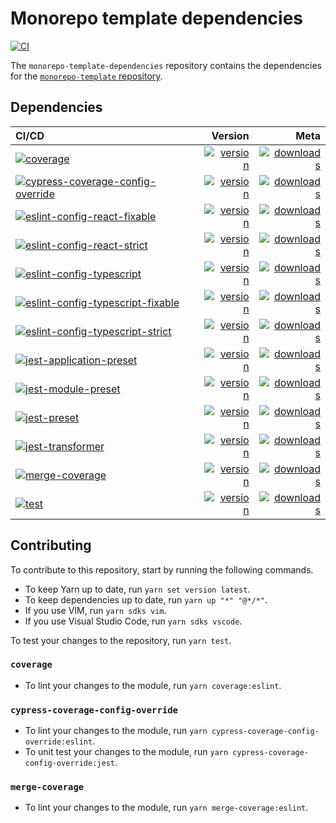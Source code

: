 # Monorepo template dependencies

[![CI](https://github.com/CharlesStover/monorepo-template-dependencies/actions/workflows/index.yml/badge.svg?branch=main&event=push)](https://github.com/CharlesStover/monorepo-template-dependencies/actions/workflows/index.yml)

The `monorepo-template-dependencies` repository contains the dependencies for
the
[`monorepo-template` repository](https://github.com/CharlesStover/monorepo-template/).

## Dependencies

| CI/CD | Version | Meta |
| :---- | ------: | ---: |
| [![coverage](https://github.com/CharlesStover/monorepo-template-dependencies/actions/workflows/coverage.yml/badge.svg?branch=main&event=push)](https://github.com/CharlesStover/monorepo-template-dependencies/actions/workflows/coverage.yml) | [![version](https://img.shields.io/npm/v/@monorepo-template/coverage.svg)](https://www.npmjs.com/package/@monorepo-template/coverage) | [![downloads](https://img.shields.io/npm/dt/@monorepo-template/coverage.svg)](https://www.npmjs.com/package/@monorepo-template/coverage) |
| [![cypress-coverage-config-override](https://github.com/CharlesStover/monorepo-template-dependencies/actions/workflows/cypress-coverage-config-override.yml/badge.svg?branch=main&event=push)](https://github.com/CharlesStover/monorepo-template-dependencies/actions/workflows/cypress-coverage-config-override.yml) | [![version](https://img.shields.io/npm/v/@monorepo-template/cypress-coverage-config-override.svg)](https://www.npmjs.com/package/@monorepo-template/coverage) | [![downloads](https://img.shields.io/npm/dt/@monorepo-template/cypress-coverage-config-override.svg)](https://www.npmjs.com/package/@monorepo-template/cypress-coverage-config-override) |
| [![eslint-config-react-fixable](https://github.com/CharlesStover/monorepo-template-dependencies/actions/workflows/eslint-config-react-fixable.yml/badge.svg?branch=main&event=push)](https://github.com/CharlesStover/monorepo-template-dependencies/actions/workflows/eslint-config-react-fixable.yml) | [![version](https://img.shields.io/npm/v/@monorepo-template/eslint-config-react-fixable.svg)](https://www.npmjs.com/package/@monorepo-template/eslint-config-typescript-fixable) | [![downloads](https://img.shields.io/npm/dt/@monorepo-template/eslint-config-react-fixable.svg)](https://www.npmjs.com/package/@monorepo-template/eslint-config-react-fixable) |
| [![eslint-config-react-strict](https://github.com/CharlesStover/monorepo-template-dependencies/actions/workflows/eslint-config-react-strict.yml/badge.svg?branch=main&event=push)](https://github.com/CharlesStover/monorepo-template-dependencies/actions/workflows/eslint-config-react-strict.yml) | [![version](https://img.shields.io/npm/v/@monorepo-template/eslint-config-react-strict.svg)](https://www.npmjs.com/package/@monorepo-template/eslint-config-react-strict) | [![downloads](https://img.shields.io/npm/dt/@monorepo-template/eslint-config-react-strict.svg)](https://www.npmjs.com/package/@monorepo-template/eslint-config-react-strict) |
| [![eslint-config-typescript](https://github.com/CharlesStover/monorepo-template-dependencies/actions/workflows/eslint-config-typescript.yml/badge.svg?branch=main&event=push)](https://github.com/CharlesStover/monorepo-template-dependencies/actions/workflows/eslint-config-typescript.yml) | [![version](https://img.shields.io/npm/v/@monorepo-template/eslint-config-typescript.svg)](https://www.npmjs.com/package/@monorepo-template/eslint-config-typescript) | [![downloads](https://img.shields.io/npm/dt/@monorepo-template/eslint-config-typescript.svg)](https://www.npmjs.com/package/@monorepo-template/eslint-config-typescript) |
| [![eslint-config-typescript-fixable](https://github.com/CharlesStover/monorepo-template-dependencies/actions/workflows/eslint-config-typescript-fixable.yml/badge.svg?branch=main&event=push)](https://github.com/CharlesStover/monorepo-template-dependencies/actions/workflows/eslint-config-typescript-fixable.yml) | [![version](https://img.shields.io/npm/v/@monorepo-template/eslint-config-typescript-fixable.svg)](https://www.npmjs.com/package/@monorepo-template/eslint-config-typescript-fixable) | [![downloads](https://img.shields.io/npm/dt/@monorepo-template/eslint-config-typescript-fixable.svg)](https://www.npmjs.com/package/@monorepo-template/eslint-config-typescript-fixable) |
| [![eslint-config-typescript-strict](https://github.com/CharlesStover/monorepo-template-dependencies/actions/workflows/eslint-config-typescript-strict.yml/badge.svg?branch=main&event=push)](https://github.com/CharlesStover/monorepo-template-dependencies/actions/workflows/eslint-config-typescript-strict.yml) | [![version](https://img.shields.io/npm/v/@monorepo-template/eslint-config-typescript-strict.svg)](https://www.npmjs.com/package/@monorepo-template/eslint-config-typescript-strict) | [![downloads](https://img.shields.io/npm/dt/@monorepo-template/eslint-config-typescript-strict.svg)](https://www.npmjs.com/package/@monorepo-template/eslint-config-typescript-strict) |
| [![jest-application-preset](https://github.com/CharlesStover/monorepo-template-dependencies/actions/workflows/jest-application-preset.yml/badge.svg?branch=main&event=push)](https://github.com/CharlesStover/monorepo-template-dependencies/actions/workflows/jest-application-preset.yml) | [![version](https://img.shields.io/npm/v/@monorepo-template/jest-application-preset.svg)](https://www.npmjs.com/package/@monorepo-template/jest-application-preset) | [![downloads](https://img.shields.io/npm/dt/@monorepo-template/jest-application-preset.svg)](https://www.npmjs.com/package/@monorepo-template/jest-application-preset) |
| [![jest-module-preset](https://github.com/CharlesStover/monorepo-template-dependencies/actions/workflows/jest-module-preset.yml/badge.svg?branch=main&event=push)](https://github.com/CharlesStover/monorepo-template-dependencies/actions/workflows/jest-module-preset.yml) | [![version](https://img.shields.io/npm/v/@monorepo-template/jest-application-preset.svg)](https://www.npmjs.com/package/@monorepo-template/jest-module-preset) | [![downloads](https://img.shields.io/npm/dt/@monorepo-template/jest-module-preset.svg)](https://www.npmjs.com/package/@monorepo-template/jest-module-preset) |
| [![jest-preset](https://github.com/CharlesStover/monorepo-template-dependencies/actions/workflows/jest-preset.yml/badge.svg?branch=main&event=push)](https://github.com/CharlesStover/monorepo-template-dependencies/actions/workflows/jest-preset.yml) | [![version](https://img.shields.io/npm/v/@monorepo-template/jest-preset.svg)](https://www.npmjs.com/package/@monorepo-template/jest-preset) | [![downloads](https://img.shields.io/npm/dt/@monorepo-template/jest-preset.svg)](https://www.npmjs.com/package/@monorepo-template/jest-preset) |
| [![jest-transformer](https://github.com/CharlesStover/monorepo-template-dependencies/actions/workflows/jest-transformer.yml/badge.svg?branch=main&event=push)](https://github.com/CharlesStover/monorepo-template-dependencies/actions/workflows/jest-transformer.yml) | [![version](https://img.shields.io/npm/v/@monorepo-template/jest-transformer.svg)](https://www.npmjs.com/package/@monorepo-template/jest-transformer) | [![downloads](https://img.shields.io/npm/dt/@monorepo-template/jest-transformer.svg)](https://www.npmjs.com/package/@monorepo-template/jest-transformer) |
| [![merge-coverage](https://github.com/CharlesStover/monorepo-template-dependencies/actions/workflows/merge-coverage.yml/badge.svg?branch=main&event=push)](https://github.com/CharlesStover/monorepo-template-dependencies/actions/workflows/merge-coverage.yml) | [![version](https://img.shields.io/npm/v/@monorepo-template/merge-coverage.svg)](https://www.npmjs.com/package/@monorepo-template/merge-coverage) | [![downloads](https://img.shields.io/npm/dt/@monorepo-template/merge-coverage.svg)](https://www.npmjs.com/package/@monorepo-template/merge-coverage) |
| [![test](https://github.com/CharlesStover/monorepo-template-dependencies/actions/workflows/test.yml/badge.svg?branch=main&event=push)](https://github.com/CharlesStover/monorepo-template-dependencies/actions/workflows/test.yml) | [![version](https://img.shields.io/npm/v/@monorepo-template/test.svg)](https://www.npmjs.com/package/@monorepo-template/test) | [![downloads](https://img.shields.io/npm/dt/@monorepo-template/test.svg)](https://www.npmjs.com/package/@monorepo-template/test) |

## Contributing

To contribute to this repository, start by running the following commands.

- To keep Yarn up to date, run `yarn set version latest`.
- To keep dependencies up to date, run `yarn up "*" "@*/*"`.
- If you use VIM, run `yarn sdks vim`.
- If you use Visual Studio Code, run `yarn sdks vscode`.

To test your changes to the repository, run `yarn test`.

### `coverage`

- To lint your changes to the module, run `yarn coverage:eslint`.

### `cypress-coverage-config-override`

- To lint your changes to the module, run
  `yarn cypress-coverage-config-override:eslint`.
- To unit test your changes to the module, run
  `yarn cypress-coverage-config-override:jest`.

### `merge-coverage`

- To lint your changes to the module, run `yarn merge-coverage:eslint`.
